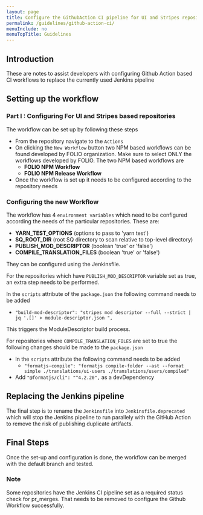 ```yaml
---
layout: page
title: Configure the GithubAction CI pipeline for UI and Stripes repositories
permalink: /guidelines/github-action-ci/
menuInclude: no
menuTopTitle: Guidelines
---
```


## Introduction

These are notes to assist developers with configuring Github Action based CI workflows to replace the currently used Jenkins pipeline

## Setting up the workflow

### Part I : Configuring For UI and Stripes based repositories

The workflow can be set up by following these steps
- From the repository navigate to the `Actions`
- On clicking the `New Workflow` button two NPM based workflows can be found developed by FOLIO organization. Make sure to select ONLY the workflows developed by FOLIO. The two NPM based workflows are
    - **FOLIO NPM Workflow**
    - **FOLIO NPM Release Workflow**
- Once the workflow is set up it needs to be configured according to the repository needs

### Configuring the new Workflow

The workflow has 4 `environment variables` which need to be configured according the needs of the particular repositories. These are:
- **YARN_TEST_OPTIONS** (options to pass to 'yarn test')
- **SQ_ROOT_DIR** (root SQ directory to scan relative to top-level directory)
- **PUBLISH_MOD_DESCRIPTOR** (boolean 'true' or 'false')
- **COMPILE_TRANSLATION_FILES** (boolean 'true' or 'false')

They can be configured using the Jenkinsfile.

For the repositories which have `PUBLISH_MOD_DESCRIPTOR` variable set as true, an extra step needs to be performed.

In the `scripts` attribute of the `package.json` the following command needs to be added
- `"build-mod-descriptor": "stripes mod descriptor --full --strict | jq '.[]' > module-descriptor.json ",`

This triggers the ModuleDescriptor build process.

For repositories where `COMPILE_TRANSLATION_FILES` are set to true the following changes should be made to the `package.json`
- In the `scripts` attribute the following command needs to be added
    - `"formatjs-compile": "formatjs compile-folder --ast --format simple ./translations/ui-users ./translations/users/compiled"`
- Add `"@formatjs/cli": "^4.2.20",` as a devDependency

## Replacing the Jenkins pipeline

The final step is to rename the `Jenkinsfile` into `Jenkinsfile.deprecated` which will stop the Jenkins pipeline to run parallely with the GitHub Action to remove the risk of publishing duplicate artifacts.

## Final Steps

Once the set-up and configuration is done, the workflow can be merged with the default branch and tested.

### Note

Some repositories have the Jenkins CI pipeline set as a required status check for pr_merges. That needs to be removed to configure the Github Workflow successfully.

<div class="folio-spacer-content"></div>

